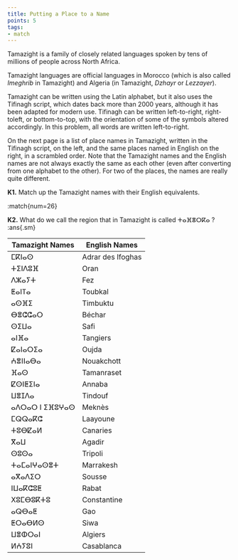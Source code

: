 ```yaml
---
title: Putting a Place to a Name 
points: 5
tags: 
- match
---
```


Tamazight is a family of closely related languages spoken by tens of millions of people across North Africa.

Tamazight languages are official languages in Morocco (which is also called *Imeghrib* in Tamazight) and Algeria (in Tamazight, *Dzhayr* or *Lezzayer*).

Tamazight can be written using the Latin alphabet, but it also uses the Tifinagh script, which dates back more
than 2000 years, although it has been adapted for modern use. Tifinagh can be written left-to-right, right-toleft, or bottom-to-top, with the orientation of some of the symbols altered accordingly. In this problem, all
words are written left-to-right.

On the next page is a list of place names in Tamazight, written in the Tifinagh script, on the left, and the same
places named in English on the right, in a scrambled order. Note that the Tamazight names and the English
names are not always exactly the same as each other (even after converting from one alphabet to the other).
For two of the places, the names are really quite different.

**K1.** Match up the Tamazight names with their English equivalents.

:match{num=26}

**K2.** What do we call the region that in Tamazight is called ⵜⴰⴼⴻⵔⴽⴰ ? :ans{.sm}

| Tamazight Names | English Names |
|-|-|
| ⵎⴽⵏⴰⵙ | Adrar des Ifoghas |
| ⵜⵉⵏⴷⵓⴼ | Oran |
| ⴷⵣⴰⵢⵜ | Fez |
| ⵟⴰⵏⴶⴰ | Toubkal |
| ⴰⵙⴼⵉ | Timbuktu |
| ⴱⴻⵛⵛⴰⵔ | Béchar |
| ⵙⵉⵡⴰ | Safi |
| ⴰⵏⴼⴰ | Tangiers |
| ⵇⴰⵏⴰⵔⵉⴰ | Oujda |
| ⵄⴻⵏⵏⴰⴱⴰ | Nouakchott |
| ⴼⴰⵙ | Tamanraset |
| ⵇⵙⵏⵟⵉⵏⴰ | Annaba |
| ⵡⴻⵊⴷⴰ | Tindouf |
| ⴰⴷⵔⴰⵔ ⵏ ⵉⴼⵓⵖⴰⵙ | Meknès |
| ⵎⵕⵕⴰⴽⵛ | Laayoune |
| ⵜⵓⴱⵇⴰⵍ | Canaries |
| ⴳⴰⵡ | Agadir |
| ⵙⵓⵙⴰ | Tripoli |
| ⵜⴰⵎⴰⵏⵖⴰⵙⴻⵜ | Marrakesh |
| ⴰⴳⴰⴷⵉⵔ | Sousse |
| ⵏⵡⴰⴽⵛⵓⵟ | Rabat |
| ⵝⵓⵎⴱⵓⴽⵜⵓ | Constantine |
| ⴰⵕⴱⴰⵟ | Gao |
| ⵟⵔⴰⴱⵍⵙ | Siwa |
| ⵡⴻⵀⵔⴰⵏ | Algiers |
| ⵍⵄⵢⵓⵏ | Casablanca|
